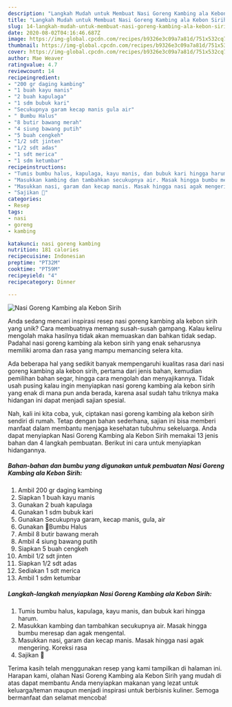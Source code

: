 ```yaml
---
description: "Langkah Mudah untuk Membuat Nasi Goreng Kambing ala Kebon Sirih Anti Gagal"
title: "Langkah Mudah untuk Membuat Nasi Goreng Kambing ala Kebon Sirih Anti Gagal"
slug: 14-langkah-mudah-untuk-membuat-nasi-goreng-kambing-ala-kebon-sirih-anti-gagal
date: 2020-08-02T04:16:46.687Z
image: https://img-global.cpcdn.com/recipes/b9326e3c09a7a81d/751x532cq70/nasi-goreng-kambing-ala-kebon-sirih-foto-resep-utama.jpg
thumbnail: https://img-global.cpcdn.com/recipes/b9326e3c09a7a81d/751x532cq70/nasi-goreng-kambing-ala-kebon-sirih-foto-resep-utama.jpg
cover: https://img-global.cpcdn.com/recipes/b9326e3c09a7a81d/751x532cq70/nasi-goreng-kambing-ala-kebon-sirih-foto-resep-utama.jpg
author: Mae Weaver
ratingvalue: 4.7
reviewcount: 14
recipeingredient:
- "200 gr daging kambing"
- "1 buah kayu manis"
- "2 buah kapulaga"
- "1 sdm bubuk kari"
- "Secukupnya garam kecap manis gula air"
- " Bumbu Halus"
- "8 butir bawang merah"
- "4 siung bawang putih"
- "5 buah cengkeh"
- "1/2 sdt jinten"
- "1/2 sdt adas"
- "1 sdt merica"
- "1 sdm ketumbar"
recipeinstructions:
- "Tumis bumbu halus, kapulaga, kayu manis, dan bubuk kari hingga harum."
- "Masukkan kambing dan tambahkan secukupnya air. Masak hingga bumbu meresap dan agak mengental."
- "Masukkan nasi, garam dan kecap manis. Masak hingga nasi agak mengering. Koreksi rasa"
- "Sajikan 🤤"
categories:
- Resep
tags:
- nasi
- goreng
- kambing

katakunci: nasi goreng kambing 
nutrition: 181 calories
recipecuisine: Indonesian
preptime: "PT32M"
cooktime: "PT59M"
recipeyield: "4"
recipecategory: Dinner

---
```



![Nasi Goreng Kambing ala Kebon Sirih](https://img-global.cpcdn.com/recipes/b9326e3c09a7a81d/751x532cq70/nasi-goreng-kambing-ala-kebon-sirih-foto-resep-utama.jpg)

Anda sedang mencari inspirasi resep nasi goreng kambing ala kebon sirih yang unik? Cara membuatnya memang susah-susah gampang. Kalau keliru mengolah maka hasilnya tidak akan memuaskan dan bahkan tidak sedap. Padahal nasi goreng kambing ala kebon sirih yang enak seharusnya memiliki aroma dan rasa yang mampu memancing selera kita.

Ada beberapa hal yang sedikit banyak mempengaruhi kualitas rasa dari nasi goreng kambing ala kebon sirih, pertama dari jenis bahan, kemudian pemilihan bahan segar, hingga cara mengolah dan menyajikannya. Tidak usah pusing kalau ingin menyiapkan nasi goreng kambing ala kebon sirih yang enak di mana pun anda berada, karena asal sudah tahu triknya maka hidangan ini dapat menjadi sajian spesial.




Nah, kali ini kita coba, yuk, ciptakan nasi goreng kambing ala kebon sirih sendiri di rumah. Tetap dengan bahan sederhana, sajian ini bisa memberi manfaat dalam membantu menjaga kesehatan tubuhmu sekeluarga. Anda dapat menyiapkan Nasi Goreng Kambing ala Kebon Sirih memakai 13 jenis bahan dan 4 langkah pembuatan. Berikut ini cara untuk menyiapkan hidangannya.

<!--inarticleads1-->

##### Bahan-bahan dan bumbu yang digunakan untuk pembuatan Nasi Goreng Kambing ala Kebon Sirih:

1. Ambil 200 gr daging kambing
1. Siapkan 1 buah kayu manis
1. Gunakan 2 buah kapulaga
1. Gunakan 1 sdm bubuk kari
1. Gunakan Secukupnya garam, kecap manis, gula, air
1. Gunakan  💠Bumbu Halus
1. Ambil 8 butir bawang merah
1. Ambil 4 siung bawang putih
1. Siapkan 5 buah cengkeh
1. Ambil 1/2 sdt jinten
1. Siapkan 1/2 sdt adas
1. Sediakan 1 sdt merica
1. Ambil 1 sdm ketumbar




<!--inarticleads2-->

##### Langkah-langkah menyiapkan Nasi Goreng Kambing ala Kebon Sirih:

1. Tumis bumbu halus, kapulaga, kayu manis, dan bubuk kari hingga harum.
1. Masukkan kambing dan tambahkan secukupnya air. Masak hingga bumbu meresap dan agak mengental.
1. Masukkan nasi, garam dan kecap manis. Masak hingga nasi agak mengering. Koreksi rasa
1. Sajikan 🤤




Terima kasih telah menggunakan resep yang kami tampilkan di halaman ini. Harapan kami, olahan Nasi Goreng Kambing ala Kebon Sirih yang mudah di atas dapat membantu Anda menyiapkan makanan yang lezat untuk keluarga/teman maupun menjadi inspirasi untuk berbisnis kuliner. Semoga bermanfaat dan selamat mencoba!
